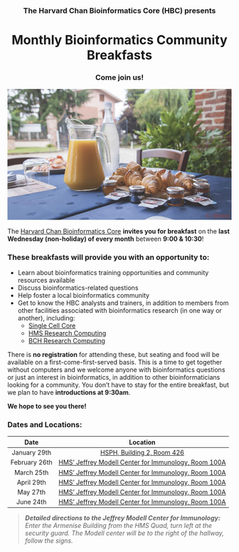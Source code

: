 <center><h3> The Harvard Chan Bioinformatics Core (HBC) presents  </h3></center>


<center> <h1> Monthly Bioinformatics Community Breakfasts </h1> </center>

<center> <h3> <b> Come join us! </b> </h3> </center>

<p align="center">
<img src="assets/images/breakfast_Monvej.png" width="700">
</p>


The [Harvard Chan Bioinformatics Core](http://bioinformatics.sph.harvard.edu/) **invites you for breakfast** on the **last Wednesday (non-holiday) of every month** between **9:00 & 10:30**!

### These breakfasts will provide you with an opportunity to:

* Learn about bioinformatics training opportunities and community resources available
* Discuss bioinformatics-related questions
* Help foster a local bioinformatics community
* Get to know the HBC analysts and trainers, in addition to members from other facilities associated with bioinformatics research (in one way or another), including:
  * [Single Cell Core](https://singlecellcore.hms.harvard.edu/)
  * [HMS Research Computing](https://rc.hms.harvard.edu/)
  * [BCH Research Computing](https://www.researchcomputing.org/)
 
There is **no registration** for attending these, but seating and food will be available on a first-come-first-served basis. This is a time to get together without computers and we welcome anyone with bioinformatics questions or just an interest in bioinformatics, in addition to other bioinformaticians looking for a community. You don’t have to stay for the entire breakfast, but we plan to have **introductions at 9:30am**. 

**We hope to see you there!**

### Dates and Locations: 

| Date |  Location |
| :----: | :----: |
| January 29th | [HSPH, Building 2, Room 426](https://www.google.com/maps/place/Harvard+T.H.+Chan+School+of+Public+Health/@42.3357228,-71.1037184,17z/data=!4m12!1m6!3m5!1s0x89e37989613d953b:0x75b070e3a2833d41!2sFXB+Harvard+School+of+Public+Health!8m2!3d42.3357189!4d-71.1015243!3m4!1s0x89e379894a38df79:0x49f5d1374f9fccbc!8m2!3d42.3354484!4d-71.1027163) |
| February 26th | [HMS’ Jeffrey Modell Center for Immunology, Room 100A](https://goo.gl/maps/23ck7uK8LggeecGY6) |
| March 25th | [HMS’ Jeffrey Modell Center for Immunology, Room 100A](https://goo.gl/maps/23ck7uK8LggeecGY6) |
| April 29th | [HMS’ Jeffrey Modell Center for Immunology, Room 100A](https://goo.gl/maps/23ck7uK8LggeecGY6) |
| May 27th | [HMS’ Jeffrey Modell Center for Immunology, Room 100A](https://goo.gl/maps/23ck7uK8LggeecGY6) |
| June 24th | [HMS’ Jeffrey Modell Center for Immunology, Room 100A](https://goo.gl/maps/23ck7uK8LggeecGY6) |


>_**Detailed directions to the Jeffrey Modell Center for Immunology:** Enter the Armenise Building from the HMS Quad, turn left at the  security guard. The Modell center will be to the right of the hallway, follow the signs._

 
